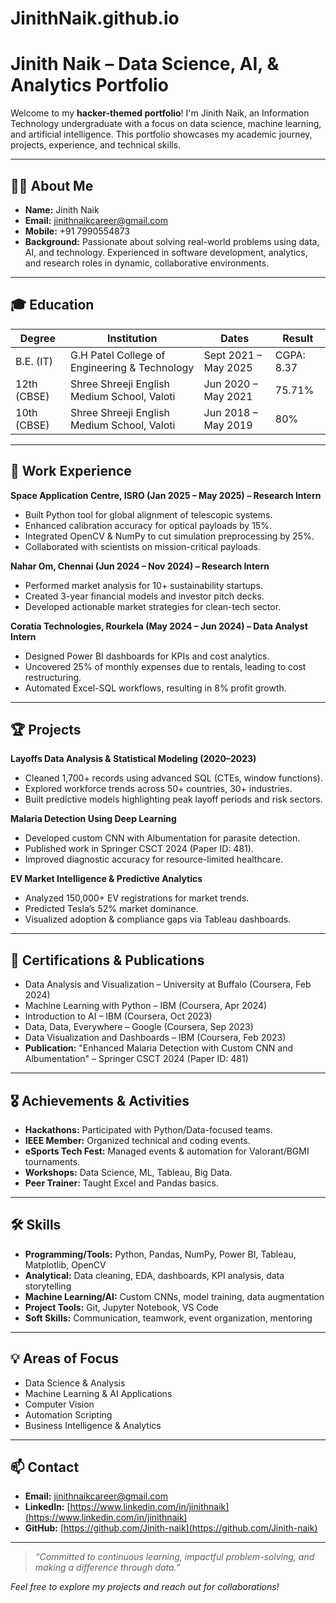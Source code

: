 # JinithNaik.github.io
# Jinith Naik – Data Science, AI, & Analytics Portfolio

Welcome to my **hacker-themed portfolio**! I'm Jinith Naik, an Information Technology undergraduate with a focus on data science, machine learning, and artificial intelligence. This portfolio showcases my academic journey, projects, experience, and technical skills.

---

## 🧑‍💻 About Me

- **Name:** Jinith Naik  
- **Email:** [jinithnaikcareer@gmail.com](mailto:jinithnaikcareer@gmail.com)  
- **Mobile:** +91 7990554873  
- **Background:** Passionate about solving real-world problems using data, AI, and technology. Experienced in software development, analytics, and research roles in dynamic, collaborative environments.

---

## 🎓 Education

| Degree      | Institution                                   | Dates               | Result     |
|-------------|-----------------------------------------------|---------------------|------------|
| B.E. (IT)   | G.H Patel College of Engineering & Technology | Sept 2021 – May 2025| CGPA: 8.37 |
| 12th (CBSE) | Shree Shreeji English Medium School, Valoti   | Jun 2020 – May 2021 | 75.71%     |
| 10th (CBSE) | Shree Shreeji English Medium School, Valoti   | Jun 2018 – May 2019 | 80%        |

---

## 💼 Work Experience

**Space Application Centre, ISRO (Jan 2025 – May 2025) – Research Intern**
- Built Python tool for global alignment of telescopic systems.
- Enhanced calibration accuracy for optical payloads by 15%.
- Integrated OpenCV & NumPy to cut simulation preprocessing by 25%.
- Collaborated with scientists on mission-critical payloads.

**Nahar Om, Chennai (Jun 2024 – Nov 2024) – Research Intern**
- Performed market analysis for 10+ sustainability startups.
- Created 3-year financial models and investor pitch decks.
- Developed actionable market strategies for clean-tech sector.

**Coratia Technologies, Rourkela (May 2024 – Jun 2024) – Data Analyst Intern**
- Designed Power BI dashboards for KPIs and cost analytics.
- Uncovered 25% of monthly expenses due to rentals, leading to cost restructuring.
- Automated Excel-SQL workflows, resulting in 8% profit growth.

---

## 🏆 Projects

**Layoffs Data Analysis & Statistical Modeling (2020–2023)**
- Cleaned 1,700+ records using advanced SQL (CTEs, window functions).
- Explored workforce trends across 50+ countries, 30+ industries.
- Built predictive models highlighting peak layoff periods and risk sectors.

**Malaria Detection Using Deep Learning**
- Developed custom CNN with Albumentation for parasite detection.
- Published work in Springer CSCT 2024 (Paper ID: 481).
- Improved diagnostic accuracy for resource-limited healthcare.

**EV Market Intelligence & Predictive Analytics**
- Analyzed 150,000+ EV registrations for market trends.
- Predicted Tesla’s 52% market dominance.
- Visualized adoption & compliance gaps via Tableau dashboards.

---

## 📜 Certifications & Publications

- Data Analysis and Visualization – University at Buffalo (Coursera, Feb 2024)
- Machine Learning with Python – IBM (Coursera, Apr 2024)
- Introduction to AI – IBM (Coursera, Oct 2023)
- Data, Data, Everywhere – Google (Coursera, Sep 2023)
- Data Visualization and Dashboards – IBM (Coursera, Feb 2023)
- **Publication:** "Enhanced Malaria Detection with Custom CNN and Albumentation" – Springer CSCT 2024 (Paper ID: 481)

---

## 🎖️ Achievements & Activities

- **Hackathons:** Participated with Python/Data-focused teams.
- **IEEE Member:** Organized technical and coding events.
- **eSports Tech Fest:** Managed events & automation for Valorant/BGMI tournaments.
- **Workshops:** Data Science, ML, Tableau, Big Data.
- **Peer Trainer:** Taught Excel and Pandas basics.

---

## 🛠️ Skills

- **Programming/Tools:** Python, Pandas, NumPy, Power BI, Tableau, Matplotlib, OpenCV
- **Analytical:** Data cleaning, EDA, dashboards, KPI analysis, data storytelling
- **Machine Learning/AI:** Custom CNNs, model training, data augmentation
- **Project Tools:** Git, Jupyter Notebook, VS Code
- **Soft Skills:** Communication, teamwork, event organization, mentoring

---

## 💡 Areas of Focus

- Data Science & Analysis
- Machine Learning & AI Applications
- Computer Vision
- Automation Scripting
- Business Intelligence & Analytics

---

## 📫 Contact

- **Email:** [jinithnaikcareer@gmail.com](mailto:jinithnaikcareer@gmail.com)
- **LinkedIn:** [https://www.linkedin.com/in/jinithnaik](https://www.linkedin.com/in/jinithnaik)
- **GitHub:** [https://github.com/Jinith-naik](https://github.com/Jinith-naik)

---

> *“Committed to continuous learning, impactful problem-solving, and making a difference through data.”*

*Feel free to explore my projects and reach out for collaborations!*
